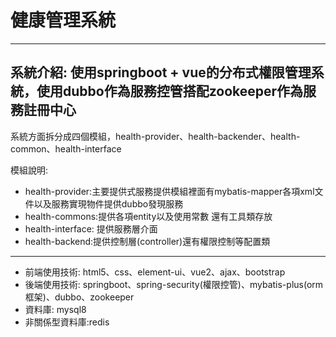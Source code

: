 # 健康管理系統
------------------------------------------------------------------------------------------------
## 系統介紹: 使用springboot + vue的分布式權限管理系統，使用dubbo作為服務控管搭配zookeeper作為服務註冊中心
系統方面拆分成四個模組，health-provider、health-backender、health-common、health-interface

模組說明:
+ health-provider:主要提供式服務提供模組裡面有mybatis-mapper各項xml文件以及服務實現物件提供dubbo發現服務 
+ health-commons:提供各項entity以及使用常數 還有工具類存放
+ health-interface: 提供服務層介面
+ health-backend:提供控制層(controller)還有權限控制等配置類

--------------------------------------------------------------------------------------------------
+ 前端使用技術: html5、css、element-ui、vue2、ajax、bootstrap
+ 後端使用技術: springboot、spring-security(權限控管)、mybatis-plus(orm框架)、dubbo、zookeeper
+ 資料庫: mysql8
+ 非關係型資料庫:redis



